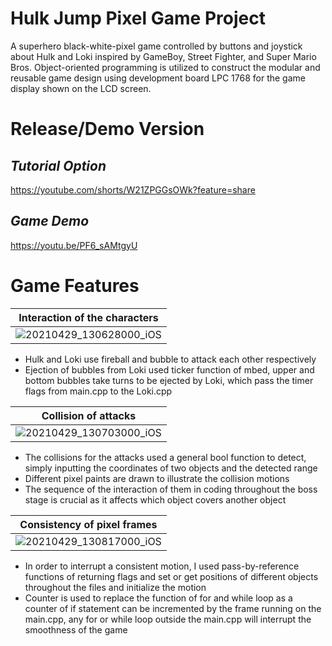 # Hulk Jump Pixel Game Project
A superhero black-white-pixel game controlled by buttons and joystick about Hulk and Loki
inspired by GameBoy, Street Fighter, and Super Mario Bros. Object-oriented programming is utilized to construct the modular and reusable game design using development board LPC 1768 for the game display shown on the LCD screen.

# Release/Demo Version
## ***Tutorial Option***
https://youtube.com/shorts/W21ZPGGsOWk?feature=share
## ***Game Demo***
https://youtu.be/PF6_sAMtgyU

# Game Features
|Interaction of the characters|
|---|
|![20210429_130628000_iOS](https://user-images.githubusercontent.com/71925079/192747160-522360d8-5e4a-484b-a2c2-807e4f0f6267.jpg) |
-	Hulk and Loki use fireball and bubble to attack each other respectively
-	Ejection of bubbles from Loki used ticker function of mbed, upper and bottom bubbles take turns to be ejected by Loki, which pass the timer flags from main.cpp to the Loki.cpp

|Collision of attacks|
|---|
|![20210429_130703000_iOS](https://user-images.githubusercontent.com/71925079/192748700-0117f526-dfd1-4d6f-9769-9ed319d64a79.jpg)|
-	The collisions for the attacks used a general bool function to detect, simply inputting the coordinates of two objects and the detected range
-	Different pixel paints are drawn to illustrate the collision motions
-	The sequence of the interaction of them in coding throughout the boss stage is crucial as it affects which object covers another object

|Consistency of pixel frames|
|---|
|![20210429_130817000_iOS](https://user-images.githubusercontent.com/71925079/192749233-32bf881d-8b28-46eb-bbff-5c0f98e2ecab.jpg)|
-	In order to interrupt a consistent motion, I used pass-by-reference functions of returning flags and set or get positions of different objects throughout the files and initialize the motion 
-	Counter is used to replace the function of for and while loop as a counter of if statement can be incremented by the frame running on the main.cpp, any for or while loop outside the main.cpp will interrupt the smoothness of the game







